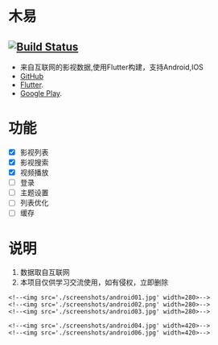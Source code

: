# 木易
[![Build Status](https://travis-ci.org/ruihuancao/flutter_movie.svg?branch=master)](https://travis-ci.org/ruihuancao/flutter_movie)
---
- 来自互联网的影视数据,使用Flutter构建，支持Android,IOS
- [GitHub](https://github.com/ruihuancao/flutter_movie)
- [Flutter](https://flutter.io/).
- [Google Play](https://play.google.com/store/apps/details?id=com.ruihuan.flutter.fluttermovie).

# 功能

- [x] 影视列表
- [x] 影视搜索
- [x] 视频播放
- [ ] 登录
- [ ] 主题设置
- [ ] 列表优化
- [ ] 缓存

# 说明
1. 数据取自互联网
2. 本项目仅供学习交流使用，如有侵权，立即删除


<!--#### 截图-->
<!--<div>-->
    <!--<img src='./screenshots/android01.jpg' width=280>-->
    <!--<img src='./screenshots/android02.png' width=280>-->
    <!--<img src='./screenshots/android03.jpg' width=280>-->
<!--</div>-->
<!--<div>-->
    <!--<img src='./screenshots/android04.jpg' width=420>-->
    <!--<img src='./screenshots/android06.jpg' width=420>-->
<!--</div>-->